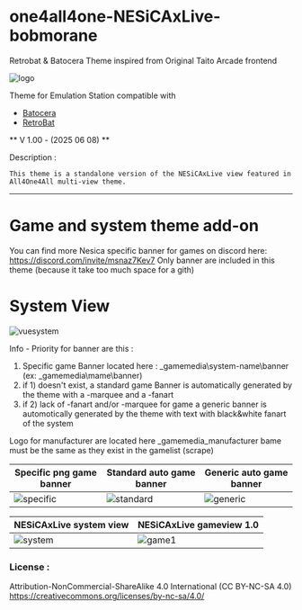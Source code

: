 # one4all4one-NESiCAxLive-bobmorane
Retrobat & Batocera Theme inspired from Original Taito Arcade frontend

![logo](https://github.com/user-attachments/assets/11af117c-b05a-4844-9655-691a2daa64c5)

Theme for Emulation Station compatible with
- [Batocera](https://batocera.org/)
- [RetroBat](https://www.retrobat.org/)

** V 1.00 - (2025 06 08) ** 

Description :

    This theme is a standalone version of the NESiCAxLive view featured in All4One4All multi-view theme.

---  

# Game and system theme add-on
You can find more Nesica specific banner for games on discord here: https://discord.com/invite/msnaz7Kev7 Only banner are included in this theme (because it take too much space for a gith)

# System View
![vuesystem](https://github.com/user-attachments/assets/bf0e0c66-0563-445f-a2e6-23a4f2f465cf)

Info - Priority for banner are this : 
1) Specific game Banner located here : _gamemedia\system-name\banner (ex: _gamemedia\mame\banner)
2) if 1) doesn't exist, a standard game Banner is automatically generated by the theme with a -marquee and a -fanart
3) if 2) lack of -fanart and/or -marquee for game a generic banner is automotically generated by the theme with text with black&white fanart of the system

Logo for manufacturer are located here _gamemedia\_manufacturer bame must be the same as they exist in the gamelist (scrape)

| Specific png game banner  | Standard auto game banner | Generic auto game banner |
| ------------- | ------------- | ------------- |
| ![specific](https://github.com/user-attachments/assets/32a7e3a5-d69b-42d4-8e27-fa624feb31fb)  | ![standard](https://github.com/user-attachments/assets/c4350b94-6aa3-4948-a694-4c7ed8716b75)  | ![generic](https://github.com/user-attachments/assets/57e808ea-ce27-4593-b13a-111fbea5308e)  | 

| NESiCAxLive system view | NESiCAxLive gameview 1.0
| ------------- | ------------- |
| ![system](https://github.com/user-attachments/assets/3e17bcfd-a535-4910-84d6-8a9b8ddd5992)  | ![game1](https://github.com/user-attachments/assets/1f3897ed-f780-4c26-a5be-19391e74ab94)  | 

### License :
Attribution-NonCommercial-ShareAlike 4.0 International (CC BY-NC-SA 4.0)  
https://creativecommons.org/licenses/by-nc-sa/4.0/
